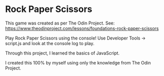 # Rock Paper Scissors 

This game was created as per The Odin Project. See: https://www.theodinproject.com/lessons/foundations-rock-paper-scissors

Play Rock Paper Scissors using the console! Use Developer Tools -> script.js and look at the console log to play.

Through this project, I learned the basics of JavaScript.

I created this 100% by myself using only the knowledge from The Odin Project.
